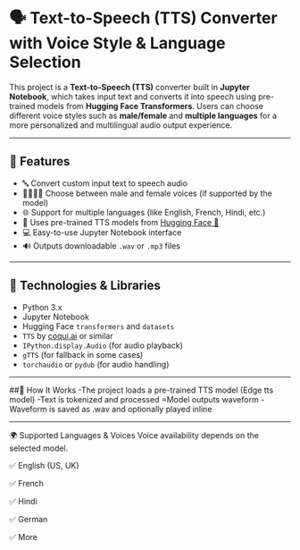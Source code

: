 # 🗣️ Text-to-Speech (TTS) Converter with Voice Style & Language Selection

This project is a **Text-to-Speech (TTS)** converter built in **Jupyter Notebook**, which takes input text and converts it into speech using pre-trained models from **Hugging Face Transformers**. Users can choose different voice styles such as **male/female** and **multiple languages** for a more personalized and multilingual audio output experience.

---

## 🎯 Features

- 🔤 Convert custom input text to speech audio
- 👨‍🦰👩‍🦰 Choose between male and female voices (if supported by the model)
- 🌐 Support for multiple languages (like English, French, Hindi, etc.)
- 🤖 Uses pre-trained TTS models from [Hugging Face 🤗](https://huggingface.co)
- 💻 Easy-to-use Jupyter Notebook interface
- 🔊 Outputs downloadable `.wav` or `.mp3` files

---

## 🧰 Technologies & Libraries

- Python 3.x
- Jupyter Notebook
- Hugging Face `transformers` and `datasets`
- `TTS` by [coqui.ai](https://github.com/coqui-ai/TTS) or similar
- `IPython.display.Audio` (for audio playback)
- `gTTS` (for fallback in some cases)
- `torchaudio` or `pydub` (for audio handling)

---

##🧠 How It Works
-The project loads a pre-trained TTS model (Edge tts model)
-Text is tokenized and processed
=Model outputs waveform
-Waveform is saved as .wav and optionally played inline

---

🌍 Supported Languages & Voices
Voice availability depends on the selected model.

✅ English (US, UK)

✅ French

✅ Hindi

✅ German

✅ More



